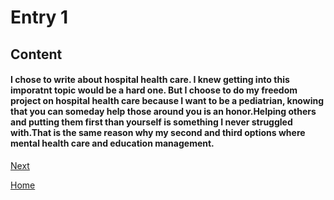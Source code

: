 # Entry 1
## Content 
#### I chose to write about hospital health care. I knew getting into this imporatnt topic would be a hard one. But I choose to do my freedom project on hospital health care because I want to be a pediatrian, knowing that you can someday help those around you is an honor.Helping others and putting them first than yourself is something I never struggled with.That is the same reason why my second and third options where mental health care and education management. 


[Next](entry02.md)

[Home](../README.md)
